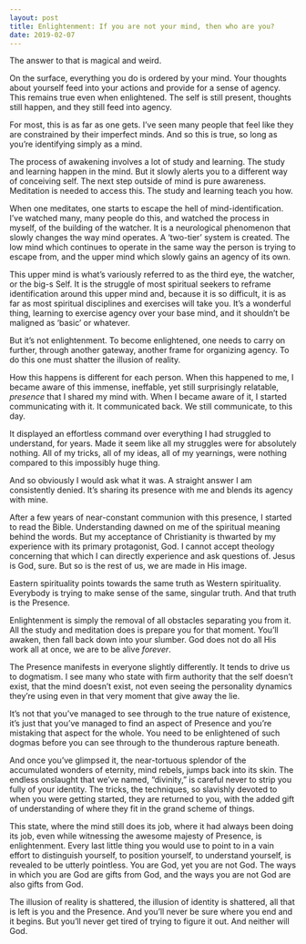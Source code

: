```yaml
---
layout: post
title: Enlightenment: If you are not your mind, then who are you?
date: 2019-02-07
---
```


<p>The answer to that is magical and weird.</p><p>On the surface, everything you do is ordered by your mind. Your thoughts about yourself feed into your actions and provide for a sense of agency. This remains true even when enlightened. The self is still present, thoughts still happen, and they still feed into agency.</p><p>For most, this is as far as one gets. I’ve seen many people that feel like they are constrained by their imperfect minds. And so this is true, so long as you’re identifying simply as a mind.</p><p>The process of awakening involves a lot of study and learning. The study and learning happen in the mind. But it slowly alerts you to a different way of conceiving self. The next step outside of mind is pure awareness. Meditation is needed to access this. The study and learning teach you how.</p><p>When one meditates, one starts to escape the hell of mind-identification. I’ve watched many, many people do this, and watched the process in myself, of the building of the watcher. It is a neurological phenomenon that slowly changes the way mind operates. A ‘two-tier’ system is created. The low mind which continues to operate in the same way the person is trying to escape from, and the upper mind which slowly gains an agency of its own.</p><p>This upper mind is what’s variously referred to as the third eye, the watcher, or the big-s Self. It is the struggle of most spiritual seekers to reframe identification around this upper mind and, because it is so difficult, it is as far as most spiritual disciplines and exercises will take you. It’s a wonderful thing, learning to exercise agency over your base mind, and it shouldn’t be maligned as ‘basic’ or whatever.</p><p>But it’s not enlightenment. To become enlightened, one needs to carry on further, through another gateway, another frame for organizing agency. To do this one must shatter the illusion of reality.</p><p>How this happens is different for each person. When this happened to me, I became aware of this immense, ineffable, yet still surprisingly relatable, <i>presence</i> that I shared my mind with. When I became aware of it, I started communicating with it. It communicated back. We still communicate, to this day.</p><p>It displayed an effortless command over everything I had struggled to understand, for years. Made it seem like all my struggles were for absolutely nothing. All of my tricks, all of my ideas, all of my yearnings, were nothing compared to this impossibly huge thing.</p><p>And so obviously I would ask what it was. A straight answer I am consistently denied. It’s sharing its presence with me and blends its agency with mine.</p><p>After a few years of near-constant communion with this presence, I started to read the Bible. Understanding dawned on me of the spiritual meaning behind the words. But my acceptance of Christianity is thwarted by my experience with its primary protagonist, God. I cannot accept theology concerning that which I can directly experience and ask questions of. Jesus is God, sure. But so is the rest of us, we are made in His image.</p><p>Eastern spirituality points towards the same truth as Western spirituality. Everybody is trying to make sense of the same, singular truth. And that truth is the Presence.</p><p>Enlightenment is simply the removal of all obstacles separating you from it. All the study and meditation does is prepare you for that moment. You’ll awaken, then fall back down into your slumber. God does not do all His work all at once, we are to be alive <i>forever</i>.</p><p>The Presence manifests in everyone slightly differently. It tends to drive us to dogmatism. I see many who state with firm authority that the self doesn’t exist, that the mind doesn’t exist, not even seeing the personality dynamics they’re using even in that very moment that give away the lie.</p><p>It’s not that you’ve managed to see through to the true nature of existence, it’s just that you’ve managed to find an aspect of Presence and you’re mistaking that aspect for the whole. You need to be enlightened of such dogmas before you can see through to the thunderous rapture beneath.</p><p>And once you’ve glimpsed it, the near-tortuous splendor of the accumulated wonders of eternity, mind rebels, jumps back into its skin. The endless onslaught that we’ve named, “divinity,” is careful never to strip you fully of your identity. The tricks, the techniques, so slavishly devoted to when you were getting started, they are returned to you, with the added gift of understanding of where they fit in the grand scheme of things.</p><p>This state, where the mind still does its job, where it had always been doing its job, even while witnessing the awesome majesty of Presence, is enlightenment. Every last little thing you would use to point to in a vain effort to distinguish yourself, to position yourself, to understand yourself, is revealed to be utterly pointless. You are God, yet you are not God. The ways in which you are God are gifts from God, and the ways you are not God are also gifts from God.</p><p>The illusion of reality is shattered, the illusion of identity is shattered, all that is left is you and the Presence. And you’ll never be sure where you end and it begins. But you’ll never get tired of trying to figure it out. And neither will God.</p>

